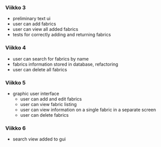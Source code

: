 ### Viikko 3

- preliminary text ui
- user can add fabrics
- user can view all added fabrics
- tests for correctly adding and returning fabrics

### Viikko 4
 - user can search for fabrics by name
 - fabrics information stored in database, refactoring
 - user can delete all fabrics

### Viikko 5
 - graphic user interface
   - user can add and edit fabrics 
   - user can view fabric listing 
   - user can view information on a single fabric in a separate screen
   - user can delete fabrics

### Viikko 6
 - search view added to gui
